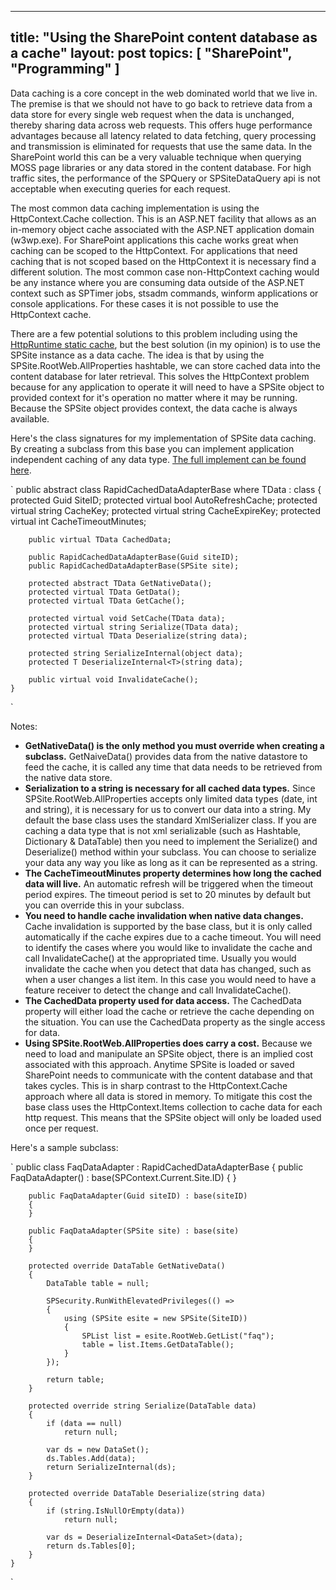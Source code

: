 -----
title: "Using the SharePoint content database as a cache"
layout: post
topics: [ "SharePoint", "Programming" ]
-----

Data caching is a core concept in the web dominated world that we live in. The premise is that we should not have to go back to retrieve data from a data store for every single web request when the data is unchanged, thereby sharing data across web requests. This offers huge performance advantages because all latency related to data fetching, query processing and transmission is eliminated for requests that use the same data. In the SharePoint world this can be a very valuable technique when querying MOSS page libraries or any data stored in the content database. For high traffic sites, the performance of the SPQuery or SPSiteDataQuery api is not acceptable when executing queries for each request.

The most common data caching implementation is using the HttpContext.Cache collection. This is an ASP.NET facility that allows as an in-memory object cache associated with the ASP.NET application domain (w3wp.exe). For SharePoint applications this cache works great when caching can be scoped to the HttpContext. For applications that need caching that is not scoped based on the HttpContext it is necessary find a different solution. The most common case non-HttpContext caching would be any instance where you are consuming data outside of the ASP.NET context such as SPTimer jobs, stsadm commands, winform applications or console applications. For these cases it is not possible to use the HttpContext cache.

There are a few potential solutions to this problem including using the [HttpRuntime static cache](http://weblogs.asp.net/pjohnson/archive/2006/02/06/437559.aspx), but the best solution (in my opinion) is to use the SPSite instance as a data cache. The idea is that by using the SPSite.RootWeb.AllProperties hashtable, we can store cached data into the content database for later retrieval. This solves the HttpContext problem because for any application to operate it will need to have a SPSite object to provided context for it's operation no matter where it may be running. Because the SPSite object provides context, the data cache is always available.

Here's the class signatures for my implementation of SPSite data caching. By creating a subclass from this base you can implement application independent caching of any data type. [The full implement can be found here](http://code.google.com/p/rapid-tools/source/browse/trunk/Rapid.Tools/Domain/RapidCachedDataAdapterBase.cs).

`
	public abstract class RapidCachedDataAdapterBase<TData> where TData : class
	{
		protected Guid SiteID;
		protected virtual bool AutoRefreshCache;
		protected virtual string CacheKey;
		protected virtual string CacheExpireKey;
		protected virtual int CacheTimeoutMinutes;

		public virtual TData CachedData;

		public RapidCachedDataAdapterBase(Guid siteID);
		public RapidCachedDataAdapterBase(SPSite site);

		protected abstract TData GetNativeData();
		protected virtual TData GetData();
		protected virtual TData GetCache();

		protected virtual void SetCache(TData data);
		protected virtual string Serialize(TData data);
		protected virtual TData Deserialize(string data);

		protected string SerializeInternal(object data);
		protected T DeserializeInternal<T>(string data);

		public virtual void InvalidateCache();
	}
`

Notes:

* **GetNativeData() is the only method you must override when creating a subclass.** GetNaiveData() provides data from the native datastore to feed the cache, it is called any time that data needs to be retrieved from the native data store.
* **Serialization to a string is necessary for all cached data types.** Since SPSite.RootWeb.AllProperties accepts only limited data types (date, int and string), it is necessary for us to convert our data into a string. My default the base class uses the standard XmlSerializer class. If you are caching a data type that is not xml serializable (such as Hashtable, Dictionary & DataTable) then you need to implement the Serialize() and Deserialize() method within your subclass. You can choose to serialize your data any way you like as long as it can be represented as a string.
* **The CacheTimeoutMinutes property determines how long the cached data will live.** An automatic refresh will be triggered when the timeout period expires. The timeout period is set to 20 minutes by default but you can override this in your subclass.
* **You need to handle cache invalidation when native data changes.** Cache invalidation is supported by the base class, but it is only called automatically if the cache expires due to a cache timeout. You will need to identify the cases where you would like to invalidate the cache and call InvalidateCache() at the appropriated time. Usually you would invalidate the cache when you detect that data has changed, such as when a user changes a list item. In this case you would need to have a feature receiver to detect the change and call InvalidateCache().
* **The CachedData property used for data access.** The CachedData property will either load the cache or retrieve the cache depending on the situation. You can use the CachedData property as the single access for data.
* **Using SPSite.RootWeb.AllProperties does carry a cost.** Because we need to load and manipulate an SPSite object, there is an implied cost associated with this approach. Anytime SPSite is loaded or saved SharePoint needs to communicate with the content database and that takes cycles. This is in sharp contrast to the HttpContext.Cache approach where all data is stored in memory. To mitigate this cost the base class uses the HttpContext.Items collection to cache data for each http request. This means that the SPSite object will only be loaded used once per request.

Here's a sample subclass:

`
	public class FaqDataAdapter : RapidCachedDataAdapterBase<DataTable>
	{
		public FaqDataAdapter()    : base(SPContext.Current.Site.ID)
		{
		}

		public FaqDataAdapter(Guid siteID) : base(siteID)
		{
		}

		public FaqDataAdapter(SPSite site) : base(site)
		{
		}

		protected override DataTable GetNativeData()
		{
			DataTable table = null;

			SPSecurity.RunWithElevatedPrivileges(() =>
			{
				using (SPSite esite = new SPSite(SiteID))
				{
					SPList list = esite.RootWeb.GetList("faq");
					table = list.Items.GetDataTable();
				}
			});

			return table;
		}

		protected override string Serialize(DataTable data)
		{
			if (data == null)
				return null;

			var ds = new DataSet();
			ds.Tables.Add(data);
			return SerializeInternal(ds);
		}

		protected override DataTable Deserialize(string data)
		{
			if (string.IsNullOrEmpty(data))
				return null;

			var ds = DeserializeInternal<DataSet>(data);
			return ds.Tables[0];
		}
	}
`